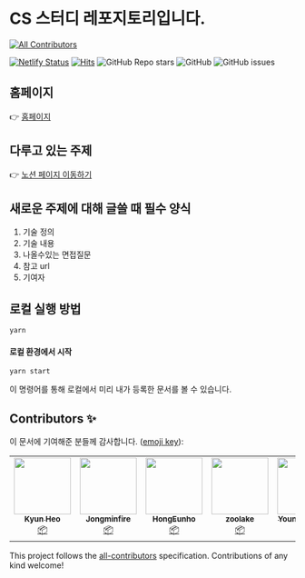 # CS 스터디 레포지토리입니다.

<!-- ALL-CONTRIBUTORS-BADGE:START - Do not remove or modify this section -->
[![All Contributors](https://img.shields.io/badge/all_contributors-6-orange.svg?style=flat-square)](#contributors-)
<!-- ALL-CONTRIBUTORS-BADGE:END -->
[![Netlify Status](https://api.netlify.com/api/v1/badges/f8fd2fac-2e06-48ba-a9db-4205b882e5ff/deploy-status)](https://app.netlify.com/sites/mfamcs/deploys)
[![Hits](https://hits.seeyoufarm.com/api/count/incr/badge.svg?url=https%3A%2F%2Fgithub.com%2FMLifeFam%2Fcs_interview%2F&count_bg=%2379C83D&title_bg=%23555555&icon=&icon_color=%23E7E7E7&title=%EB%B0%A9%EB%AC%B8%EC%9E%90+%EC%88%98&edge_flat=false)](https://hits.seeyoufarm.com)
![GitHub Repo stars](https://img.shields.io/github/stars/mlifefam/cs_interview?style=social)
![GitHub](https://img.shields.io/github/license/mlifefam/cs_interview)
![GitHub issues](https://img.shields.io/github/issues/mlifefam/cs_interview)

## 홈페이지

👉 [홈페이지](https://mfamcs.netlify.app/)

## 다루고 있는 주제

👉 [노션 페이지 이동하기](https://www.notion.so/2bc09a8cd3584e62bcec97542d8402fe?v=a09f67cde02942b39cb47e2f7d6b1dfa)

## 새로운 주제에 대해 글쓸 때 필수 양식

1. 기술 정의
2. 기술 내용
3. 나올수있는 면접질문
4. 참고 url
5. 기여자

## 로컬 실행 방법

```console
yarn
```

#### 로컬 환경에서 시작

```console
yarn start
```

이 명령어를 통해 로컬에서 미리 내가 등록한 문서를 볼 수 있습니다.

## Contributors ✨

이 문서에 기여해준 분들께 감사합니다. ([emoji key](https://allcontributors.org/docs/en/emoji-key)):

<!-- ALL-CONTRIBUTORS-LIST:START - Do not remove or modify this section -->
<!-- prettier-ignore-start -->
<!-- markdownlint-disable -->
<table>
  <tr>
    <td align="center"><a href="http://kyun2da.dev"><img src="https://avatars.githubusercontent.com/u/50328132?v=4?s=100" width="100px;" alt=""/><br /><sub><b>Kyun Heo</b></sub></a><br /><a href="#platform-Kyun2da" title="Packaging/porting to new platform">📦</a></td>
    <td align="center"><a href="http://jongminfire.dev"><img src="https://avatars.githubusercontent.com/u/51112542?v=4?s=100" width="100px;" alt=""/><br /><sub><b>Jongminfire</b></sub></a><br /><a href="#platform-Jongminfire" title="Packaging/porting to new platform">📦</a></td>
    <td align="center"><a href="http://hongcoding.tistory.com"><img src="https://avatars.githubusercontent.com/u/46186664?v=4?s=100" width="100px;" alt=""/><br /><sub><b>HongEunho</b></sub></a><br /><a href="#platform-HongEunho" title="Packaging/porting to new platform">📦</a></td>
    <td align="center"><a href="https://github.com/zoolake"><img src="https://avatars.githubusercontent.com/u/57625026?v=4?s=100" width="100px;" alt=""/><br /><sub><b>zoolake</b></sub></a><br /><a href="#platform-zoolake" title="Packaging/porting to new platform">📦</a></td>
    <td align="center"><a href="https://github.com/kouym7979"><img src="https://avatars.githubusercontent.com/u/52284829?v=4?s=100" width="100px;" alt=""/><br /><sub><b>Youngwoo Kim</b></sub></a><br /><a href="#platform-kouym7979" title="Packaging/porting to new platform">📦</a></td>
    <td align="center"><a href="https://github.com/HelloNaks"><img src="https://avatars.githubusercontent.com/u/49478141?v=4?s=100" width="100px;" alt=""/><br /><sub><b>HelloNaks</b></sub></a><br /><a href="#platform-HelloNaks" title="Packaging/porting to new platform">📦</a></td>
  </tr>
</table>

<!-- markdownlint-restore -->
<!-- prettier-ignore-end -->

<!-- ALL-CONTRIBUTORS-LIST:END -->

This project follows the [all-contributors](https://github.com/all-contributors/all-contributors) specification. Contributions of any kind welcome!
